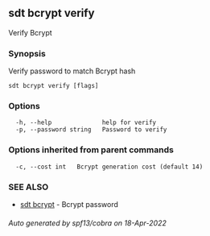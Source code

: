 ## sdt bcrypt verify

Verify Bcrypt

### Synopsis

Verify password to match Bcrypt hash

```
sdt bcrypt verify [flags]
```

### Options

```
  -h, --help              help for verify
  -p, --password string   Password to verify
```

### Options inherited from parent commands

```
  -c, --cost int   Bcrypt generation cost (default 14)
```

### SEE ALSO

* [sdt bcrypt](sdt_bcrypt.md)	 - Bcrypt password

###### Auto generated by spf13/cobra on 18-Apr-2022
